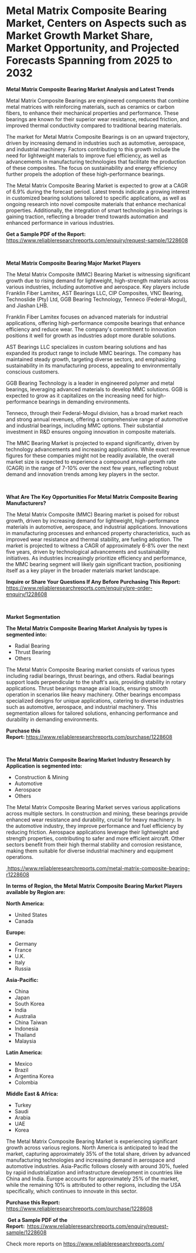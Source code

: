 <p><h1>Metal Matrix Composite Bearing Market, Centers on Aspects such as Market Growth Market Share, Market Opportunity, and Projected Forecasts Spanning from 2025 to 2032</h1></p><p><strong>Metal Matrix Composite Bearing Market Analysis and Latest Trends</strong></p>
<p><p>Metal Matrix Composite Bearings are engineered components that combine metal matrices with reinforcing materials, such as ceramics or carbon fibers, to enhance their mechanical properties and performance. These bearings are known for their superior wear resistance, reduced friction, and improved thermal conductivity compared to traditional bearing materials. </p><p>The market for Metal Matrix Composite Bearings is on an upward trajectory, driven by increasing demand in industries such as automotive, aerospace, and industrial machinery. Factors contributing to this growth include the need for lightweight materials to improve fuel efficiency, as well as advancements in manufacturing technologies that facilitate the production of these composites. The focus on sustainability and energy efficiency further propels the adoption of these high-performance bearings.</p><p>The Metal Matrix Composite Bearing Market is expected to grow at a CAGR of 6.9% during the forecast period. Latest trends indicate a growing interest in customized bearing solutions tailored to specific applications, as well as ongoing research into novel composite materials that enhance mechanical properties. Additionally, the integration of smart technologies in bearings is gaining traction, reflecting a broader trend towards automation and enhanced performance in various industries.</p></p>
<p><strong>Get a Sample PDF of the Report:&nbsp;</strong> <a href="https://www.reliableresearchreports.com/enquiry/request-sample/1228608?utm_campaign=3012&utm_medium=2&utm_source=Github&utm_content=ia&utm_term=12042025&utm_id=metal-matrix-composite-bearing">https://www.reliableresearchreports.com/enquiry/request-sample/1228608</a></p>
<p>&nbsp;</p>
<p><strong>Metal Matrix Composite Bearing Major Market Players</strong></p>
<p><p>The Metal Matrix Composite (MMC) Bearing Market is witnessing significant growth due to rising demand for lightweight, high-strength materials across various industries, including automotive and aerospace. Key players include Franklin Fiber Lamitex, AST Bearings LLC, CIP Composites, VNC Bearing, Technoslide (Pty) Ltd, GGB Bearing Technology, Tenneco (Federal-Mogul), and Jiashan LHB.</p><p>Franklin Fiber Lamitex focuses on advanced materials for industrial applications, offering high-performance composite bearings that enhance efficiency and reduce wear. The company's commitment to innovation positions it well for growth as industries adopt more durable solutions.</p><p>AST Bearings LLC specializes in custom bearing solutions and has expanded its product range to include MMC bearings. The company has maintained steady growth, targeting diverse sectors, and emphasizing sustainability in its manufacturing process, appealing to environmentally conscious customers.</p><p>GGB Bearing Technology is a leader in engineered polymer and metal bearings, leveraging advanced materials to develop MMC solutions. GGB is expected to grow as it capitalizes on the increasing need for high-performance bearings in demanding environments.</p><p>Tenneco, through their Federal-Mogul division, has a broad market reach and strong annual revenues, offering a comprehensive range of automotive and industrial bearings, including MMC options. Their substantial investment in R&D ensures ongoing innovation in composite materials.</p><p>The MMC Bearing Market is projected to expand significantly, driven by technology advancements and increasing applications. While exact revenue figures for these companies might not be readily available, the overall market size is expected to experience a compound annual growth rate (CAGR) in the range of 7-10% over the next few years, reflecting robust demand and innovation trends among key players in the sector.</p></p>
<p>&nbsp;</p>
<p><strong>What Are The Key Opportunities For Metal Matrix Composite Bearing Manufacturers?</strong></p>
<p><p>The Metal Matrix Composite (MMC) Bearing market is poised for robust growth, driven by increasing demand for lightweight, high-performance materials in automotive, aerospace, and industrial applications. Innovations in manufacturing processes and enhanced property characteristics, such as improved wear resistance and thermal stability, are fueling adoption. The market is projected to witness a CAGR of approximately 6-8% over the next five years, driven by technological advancements and sustainability initiatives. As industries increasingly prioritize efficiency and performance, the MMC bearing segment will likely gain significant traction, positioning itself as a key player in the broader materials market landscape.</p></p>
<p><strong>Inquire or Share Your Questions If Any Before Purchasing This Report:</strong> <a href="https://www.reliableresearchreports.com/enquiry/pre-order-enquiry/1228608?utm_campaign=3012&utm_medium=2&utm_source=Github&utm_content=ia&utm_term=12042025&utm_id=metal-matrix-composite-bearing">https://www.reliableresearchreports.com/enquiry/pre-order-enquiry/1228608</a></p>
<p>&nbsp;</p>
<p><strong>Market Segmentation</strong></p>
<p><strong>The Metal Matrix Composite Bearing Market Analysis by types is segmented into:</strong></p>
<p><ul><li>Radial Bearing</li><li>Thrust Bearing</li><li>Others</li></ul></p>
<p><p>The Metal Matrix Composite Bearing market consists of various types including radial bearings, thrust bearings, and others. Radial bearings support loads perpendicular to the shaft's axis, providing stability in rotary applications. Thrust bearings manage axial loads, ensuring smooth operation in scenarios like heavy machinery. Other bearings encompass specialized designs for unique applications, catering to diverse industries such as automotive, aerospace, and industrial machinery. This segmentation allows for tailored solutions, enhancing performance and durability in demanding environments.</p></p>
<p><strong>Purchase this Report:&nbsp;</strong><a href="https://www.reliableresearchreports.com/purchase/1228608?utm_campaign=3012&utm_medium=2&utm_source=Github&utm_content=ia&utm_term=12042025&utm_id=metal-matrix-composite-bearing">https://www.reliableresearchreports.com/purchase/1228608</a></p>
<p>&nbsp;</p>
<p><strong>The Metal Matrix Composite Bearing Market Industry Research by Application is segmented into:</strong></p>
<p><ul><li>Construction & Mining</li><li>Automotive</li><li>Aerospace</li><li>Others</li></ul></p>
<p><p>The Metal Matrix Composite Bearing Market serves various applications across multiple sectors. In construction and mining, these bearings provide enhanced wear resistance and durability, crucial for heavy machinery. In the automotive industry, they improve performance and fuel efficiency by reducing friction. Aerospace applications leverage their lightweight and strength properties, contributing to safer and more efficient aircraft. Other sectors benefit from their high thermal stability and corrosion resistance, making them suitable for diverse industrial machinery and equipment operations.</p></p>
<p><a href="https://www.reliableresearchreports.com/metal-matrix-composite-bearing-r1228608?utm_campaign=3012&utm_medium=2&utm_source=Github&utm_content=ia&utm_term=12042025&utm_id=metal-matrix-composite-bearing">&nbsp;https://www.reliableresearchreports.com/metal-matrix-composite-bearing-r1228608</a></p>
<p><strong>In terms of Region, the Metal Matrix Composite Bearing Market Players available by Region are:</strong></p>
<p>
    <p> <strong> North America: </strong>
        <ul>
            <li>United States</li>
            <li>Canada</li>
        </ul>
        </p> 
    <p> <strong> Europe: </strong>
        <ul>
            <li>Germany</li>
            <li>France</li>
            <li>U.K.</li>
            <li>Italy</li>
            <li>Russia</li>
        </ul>
        </p> 
    <p> <strong> Asia-Pacific: </strong>
        <ul>
            <li>China</li>
            <li>Japan</li>
            <li>South Korea</li>
            <li>India</li>
            <li>Australia</li>
            <li>China Taiwan</li>
            <li>Indonesia</li>
            <li>Thailand</li>
            <li>Malaysia</li>
        </ul>
        </p> 
    <p> <strong> Latin America: </strong>
        <ul>
            <li>Mexico</li>
            <li>Brazil</li>
            <li>Argentina Korea</li>
            <li>Colombia</li>
        </ul>
        </p> 
    <p> <strong> Middle East & Africa: </strong>
        <ul>
            <li>Turkey</li>
            <li>Saudi</li>
            <li>Arabia</li>
            <li>UAE</li>
            <li>Korea</li>
        </ul>
    </p>
    </p>
<p><p>The Metal Matrix Composite Bearing Market is experiencing significant growth across various regions. North America is anticipated to lead the market, capturing approximately 35% of the total share, driven by advanced manufacturing technologies and increasing demand in aerospace and automotive industries. Asia-Pacific follows closely with around 30%, fueled by rapid industrialization and infrastructure development in countries like China and India. Europe accounts for approximately 25% of the market, while the remaining 10% is attributed to other regions, including the USA specifically, which continues to innovate in this sector.</p></p>
<p><strong>Purchase this Report: </strong><a href="https://www.reliableresearchreports.com/purchase/1228608?utm_campaign=3012&utm_medium=2&utm_source=Github&utm_content=ia&utm_term=12042025&utm_id=metal-matrix-composite-bearing">https://www.reliableresearchreports.com/purchase/1228608</a></p>
<p>&nbsp;<strong>Get a Sample PDF of the Report:&nbsp;&nbsp;</strong><a href="https://www.reliableresearchreports.com/enquiry/request-sample/1228608?utm_campaign=3012&utm_medium=2&utm_source=Github&utm_content=ia&utm_term=12042025&utm_id=metal-matrix-composite-bearing">https://www.reliableresearchreports.com/enquiry/request-sample/1228608</a></p>
<p><strong></strong></p>
<p>Check more reports on <a href="https://www.reliableresearchreports.com/?utm_campaign=3012&utm_medium=2&utm_source=Github&utm_content=ia&utm_term=12042025&utm_id=metal-matrix-composite-bearing">https://www.reliableresearchreports.com/</a></p>